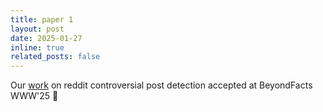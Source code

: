 ```yaml
---
title: paper 1
layout: post
date: 2025-01-27 
inline: true
related_posts: false
---
```

Our [work](https://scholar.google.com/citations?view_op=view_citation&hl=en&user=tCe9VGkAAAAJ&authuser=1&citation_for_view=tCe9VGkAAAAJ:9yKSN-GCB0IC) on reddit controversial post detection accepted at BeyondFacts WWW'25 :stars: